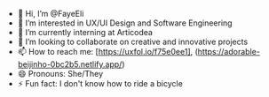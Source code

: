 - 👋 Hi, I’m @FayeEli
- 👀 I’m interested in UX/UI Design and Software Engineering
- 🌱 I’m currently interning at Articodea
- 💞️ I’m looking to collaborate on creative and innovative projects
- 📫 How to reach me: [https://uxfol.io/f75e0ee1], (https://adorable-beijinho-0bc2b5.netlify.app/)
- 😄 Pronouns: She/They
- ⚡ Fun fact: I don't know how to ride a bicycle

<!---
FayeEli/FayeEli is a ✨ special ✨ repository because its `README.md` (this file) appears on your GitHub profile.
You can click the Preview link to take a look at your changes.
--->
